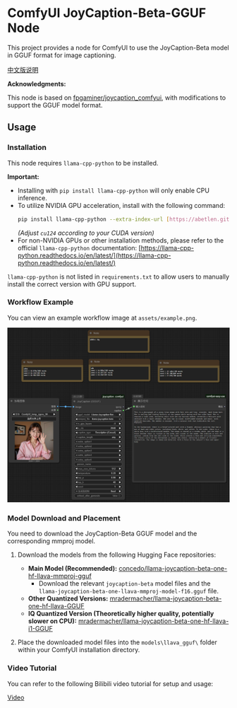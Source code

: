 # ComfyUI JoyCaption-Beta-GGUF Node

This project provides a node for ComfyUI to use the JoyCaption-Beta model in GGUF format for image captioning.

[中文版说明](README-ZH.md)

**Acknowledgments:**

This node is based on [fpgaminer/joycaption_comfyui](https://github.com/fpgaminer/joycaption_comfyui), with modifications to support the GGUF model format.

## Usage

### Installation

This node requires `llama-cpp-python` to be installed.

**Important:**

* Installing with `pip install llama-cpp-python` will only enable CPU inference.
* To utilize NVIDIA GPU acceleration, install with the following command:
    ```bash
    pip install llama-cpp-python --extra-index-url [https://abetlen.github.io/llama-cpp-python/whl/cu124](https://abetlen.github.io/llama-cpp-python/whl/cu124)
    ```
    *(Adjust `cu124` according to your CUDA version)*
* For non-NVIDIA GPUs or other installation methods, please refer to the official `llama-cpp-python` documentation:
    [https://llama-cpp-python.readthedocs.io/en/latest/](https://llama-cpp-python.readthedocs.io/en/latest/)

`llama-cpp-python` is not listed in `requirements.txt` to allow users to manually install the correct version with GPU support.

### Workflow Example

You can view an example workflow image at `assets/example.png`.

![Workflow Example](assets/example.png)

### Model Download and Placement

You need to download the JoyCaption-Beta GGUF model and the corresponding mmproj model.

1.  Download the models from the following Hugging Face repositories:
    * **Main Model (Recommended):** [concedo/llama-joycaption-beta-one-hf-llava-mmproj-gguf](https://huggingface.co/concedo/llama-joycaption-beta-one-hf-llava-mmproj-gguf/tree/main)
        * Download the relevant `joycaption-beta` model files and the `llama-joycaption-beta-one-llava-mmproj-model-f16.gguf` file.
    * **Other Quantized Versions:** [mradermacher/llama-joycaption-beta-one-hf-llava-GGUF](https://huggingface.co/mradermacher/llama-joycaption-beta-one-hf-llava-GGUF/tree/main)
    * **IQ Quantized Version (Theoretically higher quality, potentially slower on CPU):** [mradermacher/llama-joycaption-beta-one-hf-llava-i1-GGUF](https://huggingface.co/mradermacher/llama-joycaption-beta-one-hf-llava-i1-GGUF/tree/main)

2.  Place the downloaded model files into the `models\llava_gguf\` folder within your ComfyUI installation directory.

### Video Tutorial

You can refer to the following Bilibili video tutorial for setup and usage:

[Video](https://www.bilibili.com/video/BV1JKJgzZEgR/)
